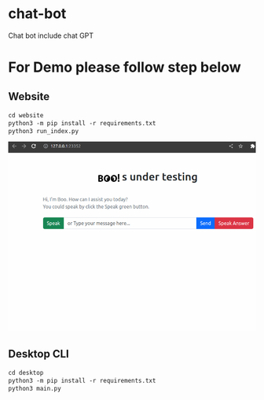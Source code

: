 # chat-bot
Chat bot include chat GPT


# For Demo please follow step below

## Website

```
cd website
python3 -m pip install -r requirements.txt
python3 run_index.py
```


![alt demo](img/demo.png)

## Desktop CLI

```
cd desktop
python3 -m pip install -r requirements.txt
python3 main.py
```
